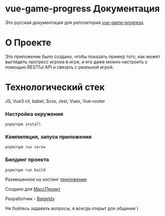 # vue-game-progress Документация
Это русская документация для репозитория [vue-game-progress](https://github.com/hjdskhooba/vue-game-progress).

# О Проекте
Это приложение было создано, чтобы показать пример того, как может выглядеть прогресс игрока в игре, и его даже можно настроить с помощью RESTful API и связать с реальной игрой.
# Технологический стек
JS, Vue3 cli, babel, Scss, Jest, Vuex, Vue-router
### Настройка окружения
```
pnpm/npm install
```

### Компиляция, запуск приложения
```
pnpm/npm run serve
```

### Билдинг проекта
```
pnpm/npm run build
```
Размешенное на хостинг [приложение](https://vue-game-progress.vercel.app/)

Создано для [МассПроект](https://github.com/MassProject?tab=overview&from=2023-05-01&to=2023-05-14)

Разработчик - [Baigeldy](https://github.com/hjdskhooba)

Не бойтесь задавать вопросы, я всегда открыт для общения )
